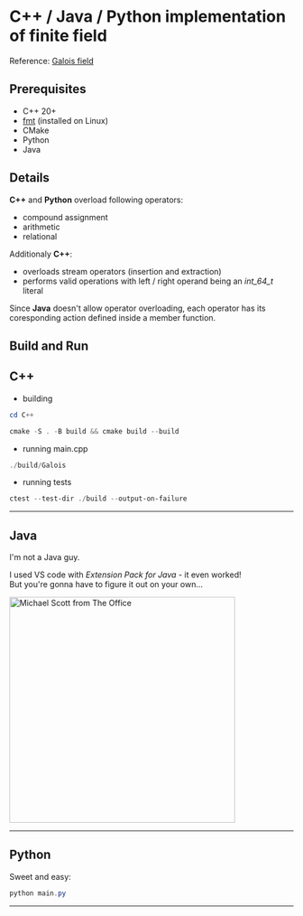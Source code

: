 # C++ / Java / Python implementation of finite field
Reference: [Galois field](https://en.wikipedia.org/wiki/Finite_field)
## Prerequisites
* C++ 20+
* [fmt](https://github.com/fmtlib/fmt) (installed on Linux)
* CMake
* Python
* Java
## Details
**C++** and **Python** overload following operators:
- compound assignment
- arithmetic
- relational

Additionaly **C++**:
- overloads stream operators (insertion and extraction)
- performs valid operations with left / right operand being an _int_64_t_ literal

Since **Java** doesn't allow operator overloading, each operator has its coresponding action defined inside a member function.

## Build and Run
##  C++

- building
``` powershell
cd C++
```
``` powershell
cmake -S . -B build && cmake build --build
```
- running main.cpp
``` powershell
./build/Galois
```
- running tests

``` powershell
ctest --test-dir ./build --output-on-failure
```
---

## Java

I'm not a Java guy.

I used VS code with _Extension Pack for Java_ - it even worked! <br>
But you're gonna have to figure it out on your own...

<img src="https://static1.moviewebimages.com/wordpress/wp-content/uploads/2023/01/the-office-michael-scott.jpg" alt="Michael Scott from The Office" width="400">

---

## Python
Sweet and easy:

``` powershell
python main.py
```
---





